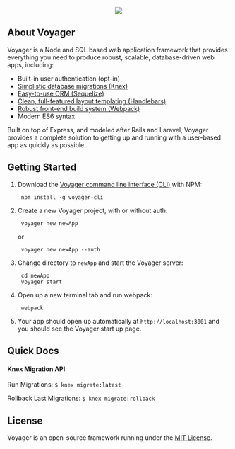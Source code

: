 <p align="center"><img src="http://chriscourses.com/images/cc-voyager.svg"></p>

## About Voyager

Voyager is a Node and SQL based web application framework that provides everything you need to produce robust, scalable, database-driven web apps, including:

* Built-in user authentication (opt-in)
* [Simplistic database migrations (Knex)](http://knexjs.org/)
* [Easy-to-use ORM (Sequelize)](http://docs.sequelizejs.com/)
* [Clean, full-featured layout templating (Handlebars)](http://handlebarsjs.com/)
* [Robust front-end build system (Webpack)](https://webpack.js.org/)
* Modern ES6 syntax

Built on top of Express, and modeled after Rails and Laravel, Voyager provides a complete solution to getting up and running with a user-based app as quickly as possible.

## Getting Started

1. Download the [Voyager command line interface (CLI)](<(https://github.com/chriscourses/voyager-cli)>) with NPM:

        npm install -g voyager-cli

2. Create a new Voyager project, with or without auth:

        voyager new newApp

    or

        voyager new newApp --auth

3. Change directory to `newApp` and start the Voyager server:

        cd newApp
        voyager start

4. Open up a new terminal tab and run webpack:

        webpack

5. Your app should open up automatically at `http://localhost:3001` and you should see the Voyager start up page.

## Quick Docs

#### Knex Migration API

Run Migrations: `$ knex migrate:latest`

Rollback Last Migrations: `$ knex migrate:rollback`

## License

Voyager is an open-source framework running under the [MIT License](https://opensource.org/licenses/MIT).
